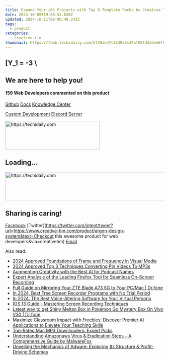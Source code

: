```yaml
---
title: Expand Your iOS Projects with Top 9 Template Packs by Creative Tim Available Now!
date: 2024-10-05T19:58:52.630Z
updated: 2024-10-11T08:00:48.243Z
tags:
  - product
categories:
  - creative-tim
thumbnail: https://thmb.techidaily.com/5f29ab47c82493b144af09fd3ee1e6f095ceaed40a8d07f3a01f7431f1caf6d4.jpg
---
```


## \[Y_1 = -3 \

## We are here to help you!

#### 159 Web Developers commented on this product

[Github](https://github.com/creativetimofficial/argon-design-system) [Docs](https://tools.techidaily.com/creative-tim/products/) [Knowledge Center](https://tools.techidaily.com/creative-tim/products/) 

[Custom Development](https://tools.techidaily.com/creative-tim/products/) [Discord Server](https://discord.com/invite/FhCJCaHdQa) 

<!-- affiliate ads begin -->
<a href="https://aligracehair.sjv.io/c/5597632/2016129/19272" target="_top" id="2016129">
  <img src="//a.impactradius-go.com/display-ad/19272-2016129" border="0" alt="https://techidaily.com" width="300" height="90"/>
</a>
<img height="0" width="0" src="https://aligracehair.sjv.io/i/5597632/2016129/19272" style="position:absolute;visibility:hidden;" border="0" />
<!-- affiliate ads end -->

## Loading...

<!-- affiliate ads begin -->
<a href="https://bluettiit.sjv.io/c/5597632/2148129/17093" target="_top" id="2148129">
  <img src="//a.impactradius-go.com/display-ad/17093-2148129" border="0" alt="https://techidaily.com" width="728" height="90"/>
</a>
<img height="0" width="0" src="https://bluettiit.sjv.io/i/5597632/2148129/17093" style="position:absolute;visibility:hidden;" border="0" />
<!-- affiliate ads end -->

## Sharing is caring!

[Facebook](https://www.facebook.com/sharer/sharer.php?u=https://www.creative-tim.com/product/argon-design-system?src=sdkpreparse) [Twitter](https://twitter.com/intent/tweet?url=https://www.creative-tim.com/product/argon-design-system&text=Checkout this awesome product for web developers&via=creativetim) [Email](https://tools.techidaily.com/creative-tim/products/)

<ins class="adsbygoogle"
     style="display:block"
     data-ad-format="autorelaxed"
     data-ad-client="ca-pub-7571918770474297"
     data-ad-slot="1223367746"></ins>

<ins class="adsbygoogle"
     style="display:block"
     data-ad-client="ca-pub-7571918770474297"
     data-ad-slot="8358498916"
     data-ad-format="auto"
     data-full-width-responsive="true"></ins>

<span class="atpl-alsoreadstyle">Also read:</span>
<div><ul>
<li><a href="https://some-knowledge.techidaily.com/2024-approved-foundations-of-frame-and-frequency-in-visual-media/"><u>2024 Approved Foundations of Frame and Frequency in Visual Media</u></a></li>
<li><a href="https://fox-blue.techidaily.com/2024-approved-top-3-techniques-converting-pin-videos-to-mp3s/"><u>2024 Approved Top 3 Techniques Converting Pin Videos To MP3s</u></a></li>
<li><a href="https://fox-http.techidaily.com/augmenting-creativity-with-the-best-ai-for-podcast-names/"><u>Augmenting Creativity with the Best AI for Podcast Names</u></a></li>
<li><a href="https://discover-data.techidaily.com/expert-analysis-of-the-leading-firefox-tool-for-seamless-on-screen-recording/"><u>Expert Analysis of the Leading Firefox Tool for Seamless On-Screen Recording</u></a></li>
<li><a href="https://screen-mirror.techidaily.com/full-guide-on-mirroring-your-zte-blade-a73-5g-to-your-pcmac-drfone-by-drfone-android/"><u>Full Guide on Mirroring Your ZTE Blade A73 5G to Your PC/Mac | Dr.fone</u></a></li>
<li><a href="https://on-screen-recording.techidaily.com/in-2024-best-free-screen-recorder-programs-with-no-trial-period/"><u>In 2024, Best Free Screen Recorder Programs with No Trial Period</u></a></li>
<li><a href="https://some-tips.techidaily.com/in-2024-the-best-voice-altering-software-for-your-virtual-persona/"><u>In 2024, The Best Voice-Altering Software for Your Virtual Persona</u></a></li>
<li><a href="https://discover-data.techidaily.com/ios-13-guide-mastering-screen-recording-techniques/"><u>IOS 13 Guide - Mastering Screen Recording Techniques</u></a></li>
<li><a href="https://change-location.techidaily.com/latest-way-to-get-shiny-meltan-box-in-pokemon-go-mystery-box-on-vivo-v30-drfone-by-drfone-virtual-android/"><u>Latest way to get Shiny Meltan Box in Pokémon Go Mystery Box On Vivo V30 | Dr.fone</u></a></li>
<li><a href="https://discover-data.techidaily.com/maximize-classroom-impact-with-freebies-discover-premier-ai-applications-to-elevate-your-teaching-skills/"><u>Maximize Classroom Impact with Freebies: Discover Premier AI Applications to Elevate Your Teaching Skills</u></a></li>
<li><a href="https://discover-data.techidaily.com/top-rated-mac-mp3-downloaders-expert-picks/"><u>Top-Rated Mac MP3 Downloaders: Expert Picks</u></a></li>
<li><a href="https://discover-data.techidaily.com/understanding-amazonaws-virus-and-eradication-steps-a-comprehensive-guide-by-malwarefox/"><u>Understanding Amazonaws Virus & Eradication Steps – A Comprehensive Guide by MalwareFox</u></a></li>
<li><a href="https://discover-data.techidaily.com/unveiling-the-mechanics-of-adware-exploring-its-structure-and-profit-driving-schemes/"><u>Unveiling the Mechanics of Adware: Exploring Its Structure & Profit-Driving Schemes</u></a></li>
</ul></div>

